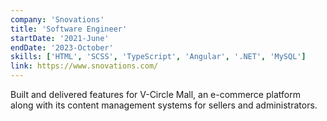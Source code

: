 ```yaml
---
company: 'Snovations'
title: 'Software Engineer'
startDate: '2021-June'
endDate: '2023-October'
skills: ['HTML', 'SCSS', 'TypeScript', 'Angular', '.NET', 'MySQL']
link: https://www.snovations.com/
---
```


Built and delivered features for V-Circle Mall, an e-commerce platform along with its content management systems for sellers and administrators.